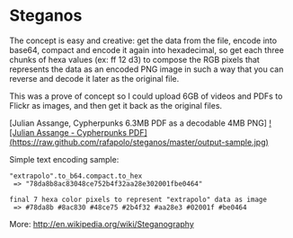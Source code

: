 Steganos
=======

The concept is easy and creative: get the data from the file, encode into base64, compact and encode it again into hexadecimal, so get each three chunks of hexa values (ex: ff 12 d3) to compose the RGB pixels that represents the data as an encoded PNG image in such a way that you can reverse and decode it later as the original file.

This was a prove of concept so I could upload 6GB of videos and PDFs to Flickr as images, and then get it back as the original files.

[Julian Assange, Cypherpunks 6.3MB PDF as a decodable 4MB PNG]
[![Julian Assange - Cypherpunks PDF] (https://raw.github.com/rafapolo/steganos/master/output-sample.jpg)](https://raw.github.com/rafapolo/steganos/master/cypherpunks.pdf.png)

Simple text encoding sample:

```
"extrapolo".to_b64.compact.to_hex
 => "78da8b8ac83048ce752b4f32aa28e302001fbe0464" 
 
final 7 hexa color pixels to represent "extrapolo" data as image
 => #78da8b #8ac830 #48ce75 #2b4f32 #aa28e3 #02001f #be0464
```

More: http://en.wikipedia.org/wiki/Steganography
